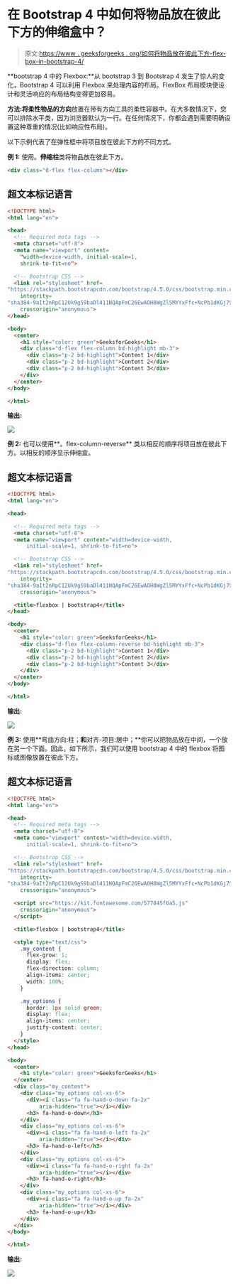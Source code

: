 # 在 Bootstrap 4 中如何将物品放在彼此下方的伸缩盒中？

> 原文:[https://www . geeksforgeeks . org/如何将物品放在彼此下方-flex-box-in-bootstrap-4/](https://www.geeksforgeeks.org/how-to-put-items-underneath-each-other-flex-box-in-bootstrap-4/)

**bootstrap 4 中的 Flexbox:**从 bootstrap 3 到 Bootstrap 4 发生了惊人的变化，Bootstrap 4 可以利用 Flexbox 来处理内容的布局。FlexBox 布局模块使设计和灵活响应的布局结构变得更加容易。

**方法:**将柔性物品的**方向**放置在带有方向工具的柔性容器中。在大多数情况下，您可以排除水平类，因为浏览器默认为一行。在任何情况下，你都会遇到需要明确设置这种尊重的情况(比如响应性布局)。

以下示例代表了在弹性框中将项目放在彼此下方的不同方式。

**例 1:** 使用。**伸缩柱**类将物品放在彼此下方。

```html
<div class="d-flex flex-column"></div>
```

## 超文本标记语言

```html
<!DOCTYPE html>
<html lang="en">

<head>
  <!-- Required meta tags -->
  <meta charset="utf-8">
  <meta name="viewport" content=
    "width=device-width, initial-scale=1, 
    shrink-to-fit=no">

  <!-- Bootstrap CSS -->
  <link rel="stylesheet" href=
"https://stackpath.bootstrapcdn.com/bootstrap/4.5.0/css/bootstrap.min.css"
    integrity=
"sha384-9aIt2nRpC12Uk9gS9baDl411NQApFmC26EwAOH8WgZl5MYYxFfc+NcPb1dKGj7Sk"
    crossorigin="anonymous">
</head>

<body>
  <center>
    <h1 style="color: green">GeeksforGeeks</h1>
    <div class="d-flex flex-column bd-highlight mb-3">
      <div class="p-2 bd-highlight">Content 1</div>
      <div class="p-2 bd-highlight">Content 2</div>
      <div class="p-2 bd-highlight">Content 3</div>
    </div>
  </center>
</body>

</html>
```

**输出:**

![](img/c8ef75de8c0e1bc1b0bc0e83843ddd27.png)

**例 2:** 也可以使用**。flex-column-reverse** 类以相反的顺序将项目放在彼此下方。以相反的顺序显示伸缩盒。

## 超文本标记语言

```html
<!DOCTYPE html>
<html lang="en">

<head>

  <!-- Required meta tags -->
  <meta charset="utf-8">
  <meta name="viewport" content="width=device-width,
      initial-scale=1, shrink-to-fit=no">

  <!-- Bootstrap CSS -->
  <link rel="stylesheet" href=
"https://stackpath.bootstrapcdn.com/bootstrap/4.5.0/css/bootstrap.min.css"
    integrity=
"sha384-9aIt2nRpC12Uk9gS9baDl411NQApFmC26EwAOH8WgZl5MYYxFfc+NcPb1dKGj7Sk"
    crossorigin="anonymous">

  <title>flexbox | bootstrap4</title>
</head>

<body>
  <center>
    <h1 style="color: green">GeeksforGeeks</h1>
    <div class="d-flex flex-column-reverse bd-highlight mb-3">
      <div class="p-2 bd-highlight">Content 1</div>
      <div class="p-2 bd-highlight">Content 2</div>
      <div class="p-2 bd-highlight">Content 3</div>
    </div>
  </center>
</body>

</html>
```

**输出:**

![](img/811510595c368e4627282b877c2c0850.png)

**例 3:** 使用**弯曲方向:柱；**和**对齐-项目:居中；**你可以把物品放在中间，一个放在另一个下面。因此，如下所示，我们可以使用 bootstrap 4 中的 flexbox 将图标或图像放置在彼此下方。

## 超文本标记语言

```html
<!DOCTYPE html>
<html lang="en">

<head>
  <!-- Required meta tags -->
  <meta charset="utf-8">
  <meta name="viewport" content="width=device-width,
      initial-scale=1, shrink-to-fit=no">

  <!-- Bootstrap CSS -->
  <link rel="stylesheet" href=
"https://stackpath.bootstrapcdn.com/bootstrap/4.5.0/css/bootstrap.min.css"
    integrity=
"sha384-9aIt2nRpC12Uk9gS9baDl411NQApFmC26EwAOH8WgZl5MYYxFfc+NcPb1dKGj7Sk"
    crossorigin="anonymous">

  <script src="https://kit.fontawesome.com/577845f6a5.js"
    crossorigin="anonymous">
  </script>

  <title>flexbox | bootstrap4</title>

  <style type="text/css">
    .my_content {
      flex-grow: 1;
      display: flex;
      flex-direction: column;
      align-items: center;
      width: 100%;
    }

    .my_options {
      border: 1px solid green;
      display: flex;
      align-items: center;
      justify-content: center;
    }
  </style>
</head>

<body>
  <center>
    <h1 style="color: green">GeeksforGeeks</h1>
  </center>
  <div class="my_content">
    <div class="my_options col-xs-6">
      <div><i class="fa fa-hand-o-down fa-2x"
          aria-hidden="true"></i></div>
      <h3> fa-hand-o-down</h3>
    </div>
    <div class="my_options col-xs-6">
      <div><i class="fa fa-hand-o-left fa-2x" 
          aria-hidden="true"></i></div>
      <h3> fa-hand-o-left</h3>
    </div>
    <div class="my_options col-xs-6">
      <div><i class="fa fa-hand-o-right fa-2x" 
          aria-hidden="true"></i></div>
      <h3> fa-hand-o-right</h3>
    </div>
    <div class="my_options col-xs-6">
      <div><i class="fa fa-hand-o-up fa-2x" 
          aria-hidden="true"></i></div>
      <h3> fa-hand-o-up</h3>
    </div>
  </div>
</body>

</html>
```

**输出:**

![](img/ce6424ba23ae7e5379a8f599cf561def.png)